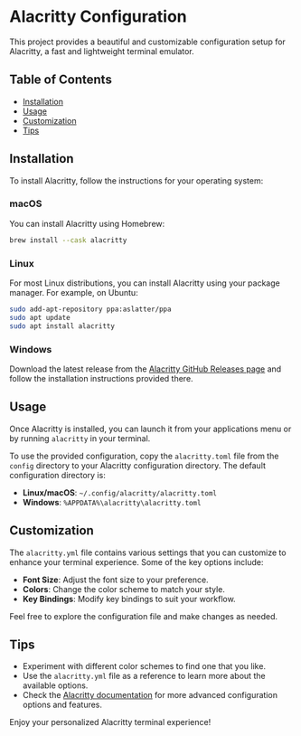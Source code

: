 # Alacritty Configuration

This project provides a beautiful and customizable configuration setup for Alacritty, a fast and lightweight terminal emulator.

## Table of Contents

- [Installation](#installation)
- [Usage](#usage)
- [Customization](#customization)
- [Tips](#tips)

## Installation

To install Alacritty, follow the instructions for your operating system:

### macOS

You can install Alacritty using Homebrew:

```bash
brew install --cask alacritty
```

### Linux

For most Linux distributions, you can install Alacritty using your package manager. For example, on Ubuntu:

```bash
sudo add-apt-repository ppa:aslatter/ppa
sudo apt update
sudo apt install alacritty
```

### Windows

Download the latest release from the [Alacritty GitHub Releases page](https://github.com/alacritty/alacritty/releases) and follow the installation instructions provided there.

## Usage

Once Alacritty is installed, you can launch it from your applications menu or by running `alacritty` in your terminal.

To use the provided configuration, copy the `alacritty.toml` file from the `config` directory to your Alacritty configuration directory. The default configuration directory is:

- **Linux/macOS**: `~/.config/alacritty/alacritty.toml`
- **Windows**: `%APPDATA%\alacritty\alacritty.toml`

## Customization

The `alacritty.yml` file contains various settings that you can customize to enhance your terminal experience. Some of the key options include:

- **Font Size**: Adjust the font size to your preference.
- **Colors**: Change the color scheme to match your style.
- **Key Bindings**: Modify key bindings to suit your workflow.

Feel free to explore the configuration file and make changes as needed.

## Tips

- Experiment with different color schemes to find one that you like.
- Use the `alacritty.yml` file as a reference to learn more about the available options.
- Check the [Alacritty documentation](https://github.com/alacritty/alacritty/blob/master/README.md) for more advanced configuration options and features.

Enjoy your personalized Alacritty terminal experience!
